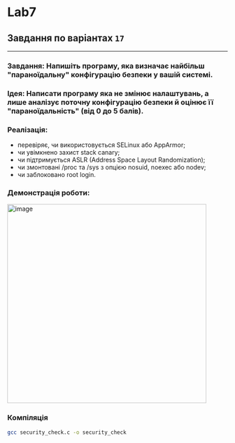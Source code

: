 # Lab7
## Завдання по варіантах `17`

---

### Завдання: Напишіть програму, яка визначає найбільш "параноїдальну" конфігурацію безпеки у вашій системі.

### Ідея: Написати програму яка не змінює налаштувань, а лише аналізує поточну конфігурацію безпеки й оцінює її "параноїдальність" (від 0 до 5 балів).

### Реалізація:
- перевіряє, чи використовується SELinux або AppArmor;
- чи увімкнено захист stack canary;
- чи підтримується ASLR (Address Space Layout Randomization);
- чи змонтовані /proc та /sys з опцією nosuid, noexec або nodev;
- чи заблоковано root login.

### Демонстрація роботи:
  <img width="455" alt="image" src="https://github.com/user-attachments/assets/133cfef5-4110-4763-b825-ed6f12fb2ea0" />

### Компіляція 
```bash
gcc security_check.c -o security_check
